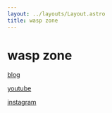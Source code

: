 ```yaml
---
layout: ../layouts/Layout.astro
title: wasp zone
---
```

<!-- Markdown Preview - https://dillinger.io/ -->

# wasp zone

[blog](/blog)

[youtube](https://www.youtube.com/@waspzone)

[instagram](https://www.instagram.com/waspzone/)

<!-- [contact](/contact) -->
